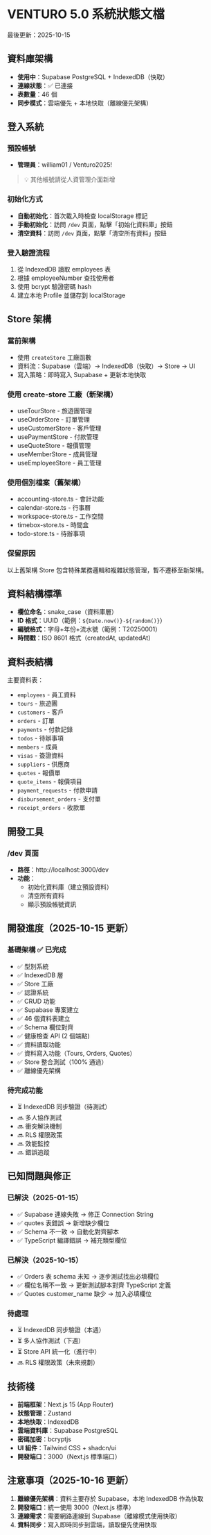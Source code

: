 # VENTURO 5.0 系統狀態文檔

最後更新：2025-10-15

## 資料庫架構

- **使用中**：Supabase PostgreSQL + IndexedDB（快取）
- **連線狀態**：✅ 已連接
- **表數量**：46 個
- **同步模式**：雲端優先 + 本地快取（離線優先架構）

## 登入系統

### 預設帳號

- **管理員**：william01 / Venturo2025!

> 💡 其他帳號請從人資管理介面新增

### 初始化方式

- **自動初始化**：首次載入時檢查 localStorage 標記
- **手動初始化**：訪問 `/dev` 頁面，點擊「初始化資料庫」按鈕
- **清空資料**：訪問 `/dev` 頁面，點擊「清空所有資料」按鈕

### 登入驗證流程

1. 從 IndexedDB 讀取 employees 表
2. 根據 employeeNumber 查找使用者
3. 使用 bcrypt 驗證密碼 hash
4. 建立本地 Profile 並儲存到 localStorage

## Store 架構

### 當前架構

- 使用 `createStore` 工廠函數
- 資料流：Supabase（雲端）→ IndexedDB（快取）→ Store → UI
- 寫入策略：即時寫入 Supabase + 更新本地快取

### 使用 create-store 工廠（新架構）

- useTourStore - 旅遊團管理
- useOrderStore - 訂單管理
- useCustomerStore - 客戶管理
- usePaymentStore - 付款管理
- useQuoteStore - 報價管理
- useMemberStore - 成員管理
- useEmployeeStore - 員工管理

### 使用個別檔案（舊架構）

- accounting-store.ts - 會計功能
- calendar-store.ts - 行事曆
- workspace-store.ts - 工作空間
- timebox-store.ts - 時間盒
- todo-store.ts - 待辦事項

### 保留原因

以上舊架構 Store 包含特殊業務邏輯和複雜狀態管理，暫不遷移至新架構。

## 資料結構標準

- **欄位命名**：snake_case（資料庫層）
- **ID 格式**：UUID（範例：`${Date.now()}-${random()}`）
- **編號格式**：字母+年份+流水號（範例：T20250001）
- **時間戳**：ISO 8601 格式（createdAt, updatedAt）

## 資料表結構

主要資料表：

- `employees` - 員工資料
- `tours` - 旅遊團
- `customers` - 客戶
- `orders` - 訂單
- `payments` - 付款記錄
- `todos` - 待辦事項
- `members` - 成員
- `visas` - 簽證資料
- `suppliers` - 供應商
- `quotes` - 報價單
- `quote_items` - 報價項目
- `payment_requests` - 付款申請
- `disbursement_orders` - 支付單
- `receipt_orders` - 收款單

## 開發工具

### /dev 頁面

- **路徑**：http://localhost:3000/dev
- **功能**：
  - 初始化資料庫（建立預設資料）
  - 清空所有資料
  - 顯示預設帳號資訊

## 開發進度（2025-10-15 更新）

### 基礎架構 ✅ 已完成

- ✅ 型別系統
- ✅ IndexedDB 層
- ✅ Store 工廠
- ✅ 認證系統
- ✅ CRUD 功能
- ✅ Supabase 專案建立
- ✅ 46 個資料表建立
- ✅ Schema 欄位對齊
- ✅ 健康檢查 API (2 個端點)
- ✅ 資料讀取功能
- ✅ 資料寫入功能（Tours, Orders, Quotes）
- ✅ Store 整合測試（100% 通過）
- ✅ 離線優先架構

### 待完成功能

- ⏳ IndexedDB 同步驗證（待測試）
- 🔜 多人協作測試
- 🔜 衝突解決機制
- 🔜 RLS 權限政策
- 🔜 效能監控
- 🔜 錯誤追蹤

## 已知問題與修正

### 已解決（2025-01-15）

- ✅ Supabase 連線失敗 → 修正 Connection String
- ✅ quotes 表錯誤 → 新增缺少欄位
- ✅ Schema 不一致 → 自動化對齊腳本
- ✅ TypeScript 編譯錯誤 → 補充類型欄位

### 已解決（2025-10-15）

- ✅ Orders 表 schema 未知 → 逐步測試找出必填欄位
- ✅ 欄位名稱不一致 → 更新測試腳本對齊 TypeScript 定義
- ✅ Quotes customer_name 缺少 → 加入必填欄位

### 待處理

- ⏳ IndexedDB 同步驗證（本週）
- ⏳ 多人協作測試（下週）
- ⏳ Store API 統一化（進行中）
- 🔜 RLS 權限政策（未來規劃）

## 技術棧

- **前端框架**：Next.js 15 (App Router)
- **狀態管理**：Zustand
- **本地快取**：IndexedDB
- **雲端資料庫**：Supabase PostgreSQL
- **密碼加密**：bcryptjs
- **UI 組件**：Tailwind CSS + shadcn/ui
- **開發端口**：3000（Next.js 標準端口）

## 注意事項（2025-10-16 更新）

1. **離線優先架構**：資料主要存於 Supabase，本地 IndexedDB 作為快取
2. **開發端口**：統一使用 3000（Next.js 標準）
3. **連線需求**：需要網路連線到 Supabase（離線模式使用快取）
4. **資料同步**：寫入即時同步到雲端，讀取優先使用快取
